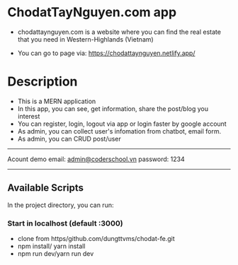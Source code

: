 # ChodatTayNguyen.com app

- chodattaynguyen.com is a website where you can find the real estate that you need in Western-Highlands (Vietnam)

- You can go to page via:
  https://chodattaynguyen.netlify.app/

# Description

- This is a MERN application
- In this app, you can see, get information, share the post/blog you interest
- You can register, login, logout via app or login faster by google account
- As admin, you can collect user's infomation from chatbot, email form.
- As admin, you can CRUD post/user

---

Acount demo
email: admin@coderschool.vn
password: 1234

---

## Available Scripts

In the project directory, you can run:

### Start in localhost (default :3000)

- clone from https/github.com/dungttvms/chodat-fe.git
- npm install/ yarn install
- npm run dev/yarn run dev
